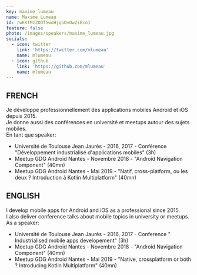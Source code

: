 ```yaml
---
key: maxime_lumeau
name: Maxime Lumeau
id: rwKKfMzZD0f5woHjq5DvOwZiBco1
feature: false
photo: /images/speakers/maxime_lumeau.jpg
socials:
  - icon: twitter
    link: 'https://twitter.com/mlumeau'
    name: mlumeau
  - icon: github
    link: 'https://github.com/mlumeau'
    name: mlumeau
---
```

## FRENCH
Je développe professionnellement des applications mobiles Android et iOS depuis 2015.  
Je donne aussi des conférences en université et meetups autour des sujets mobiles.  
En tant que speaker:
- Université de Toulouse Jean Jaurès  - 2016, 2017 - Conférence "Développement industrialisé d'applications mobiles" (3h)
- Meetup GDG Android Nantes - Novembre 2018 - "Android Navigation Component" (40mn)
- Meetup GDG Android Nantes - Mai 2019 - "Natif, cross-platform, ou les deux ? Introduction à Kotlin Multiplatform" (40mn)

## ENGLISH
I develop mobile apps for Android and iOS as a professional since 2015.  
I also deliver conference talks about mobile topics in university or meetups.  
As a speaker:  
- Université de Toulouse Jean Jaurès  - 2016, 2017 - Conference " Industrialised mobile apps developement" (3h)
- Meetup GDG Android Nantes - Novembre 2018 - "Android Navigation Component" (40mn)
- Meetup GDG Android Nantes - Mai 2019 - "Native, crossplatform or both ? Introducing Kotlin Multiplatform" (40mn)